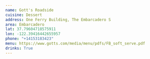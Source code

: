 ```yaml
---
name: Gott's Roadside
cuisine: Dessert
address: One Ferry Building, The Embarcadero S
area: Embarcadero
lat: 37.79604718575911
lon: -122.39416442655957
phone: "+14153183423"
menu: https://www.gotts.com/media/menu/pdfs/FB_soft_serve.pdf
drinks: True
---
```

